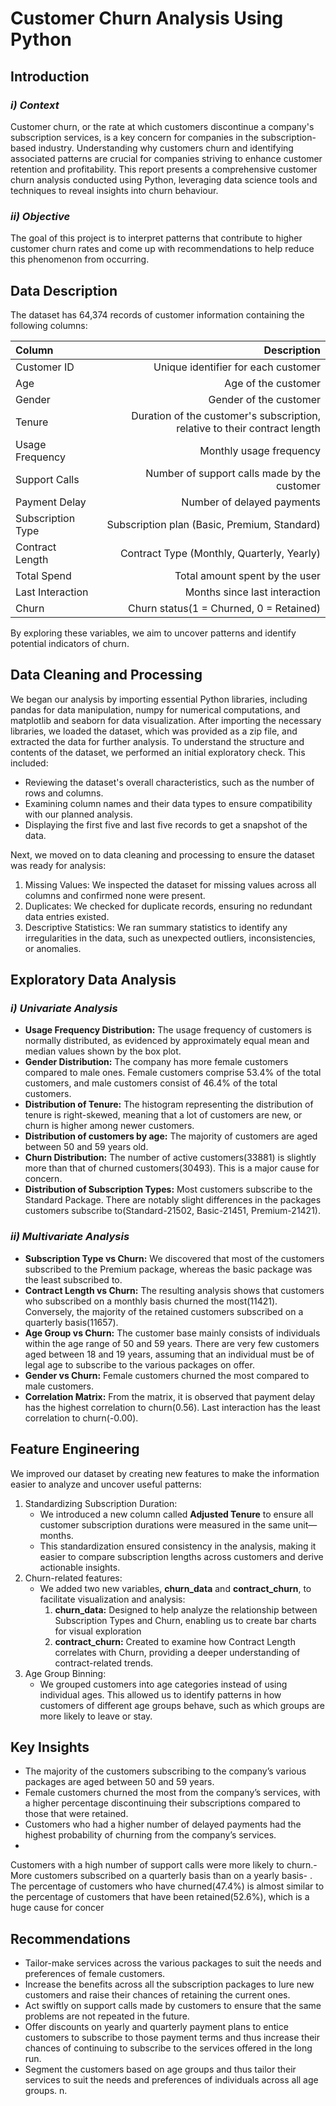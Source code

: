 # **Customer Churn Analysis Using Python**


## **Introduction**


### *i) Context*
Customer churn, or the rate at which customers discontinue a company's subscription services, is a key concern for companies in the subscription-based industry. Understanding why customers churn and identifying associated patterns are crucial for companies striving to enhance customer retention and profitability. This report presents a comprehensive customer churn analysis conducted using Python, leveraging data science tools and techniques to reveal insights into churn behaviour.

### *ii) Objective*
The goal of this project is to interpret patterns that contribute to higher customer churn rates and come up with recommendations to help reduce this phenomenon from occurring.


## **Data Description**
The dataset has 64,374 records of customer information containing the following columns:

| Column                 | Description                                                                |
| :-----                 | -----:                                                                     |
| Customer ID            | Unique identifier for each customer                                        |
| Age                    | Age of the customer                                                        |
| Gender                 | Gender of the customer                                                     |
| Tenure                 | Duration of the customer's subscription, relative to their contract length |
| Usage Frequency        | Monthly usage frequency                                                    |
| Support Calls          | Number of support calls made by the customer                               |
| Payment Delay          | Number of delayed payments                                                 |
| Subscription Type      | Subscription plan (Basic, Premium, Standard)                               |
| Contract Length        | Contract Type (Monthly, Quarterly, Yearly)                                 |
| Total Spend            | Total amount spent by the user                                             |
| Last Interaction       | Months since last interaction                                              |
| Churn                  | Churn status(1 = Churned, 0 = Retained)                                    |

By exploring these variables, we aim to uncover patterns and identify potential indicators of churn.


## **Data Cleaning and Processing**
We began our analysis by importing essential Python libraries, including pandas for data manipulation, numpy for numerical computations, and matplotlib and seaborn for data visualization. After importing the necessary libraries, we loaded the dataset, which was provided as a zip file, and extracted the data for further analysis.
To understand the structure and contents of the dataset, we performed an initial exploratory check. This included:
- Reviewing the dataset's overall characteristics, such as the number of rows and columns.
- Examining column names and their data types to ensure compatibility with our planned analysis.
- Displaying the first five and last five records to get a snapshot of the data.

Next, we moved on to data cleaning and processing to ensure the dataset was ready for analysis:
1. Missing Values: We inspected the dataset for missing values across all columns and confirmed none were present.
2. Duplicates: We checked for duplicate records, ensuring no redundant data entries existed.
3. Descriptive Statistics: We ran summary statistics to identify any irregularities in the data, such as unexpected outliers, inconsistencies, or anomalies.


## **Exploratory Data Analysis**

### *i) Univariate Analysis*
- **Usage Frequency Distribution:**  The usage frequency of customers is normally distributed, as evidenced by approximately equal mean and median values shown by the box plot.
- **Gender Distribution:** The company has more female customers compared to male ones. Female customers comprise 53.4% of the total customers, and male customers consist of 46.4% of the total customers.
- **Distribution of Tenure:** The histogram representing the distribution of tenure is right-skewed, meaning that a lot of customers are new, or churn is higher among newer customers.
- **Distribution of customers by age:** The majority of customers are aged between 50 and 59 years old.
- **Churn Distribution:**  The number of active customers(33881) is slightly more than that of churned customers(30493). This is a major cause for concern.
- **Distribution of Subscription Types:** Most customers subscribe to the Standard Package. There are notably slight differences in the packages customers subscribe to(Standard-21502, Basic-21451, Premium-21421).


### *ii) Multivariate Analysis*
- **Subscription Type vs Churn:** We discovered that most of the customers subscribed to the Premium package, whereas the basic package was the least subscribed to.
- **Contract Length vs Churn:**  The resulting analysis shows that customers who subscribed on a monthly basis churned the most(11421). Conversely, the majority of the retained customers subscribed on a quarterly basis(11657).
- **Age Group vs Churn:** The customer base mainly consists of individuals within the age range of 50 and 59 years. There are very few customers aged between 18 and 19 years, assuming that an individual must be of legal age to subscribe to the various packages on offer.
- **Gender vs Churn:** Female customers churned the most compared to male customers.
- **Correlation Matrix:** From the matrix, it is observed that payment delay has the highest correlation to churn(0.56). Last interaction has the least correlation to churn(-0.00).


## Feature Engineering
We improved our dataset by creating new features to make the information easier to analyze and uncover useful patterns:
1. Standardizing Subscription Duration:
   - We introduced a new column called **Adjusted Tenure** to ensure all customer subscription durations were measured in the same unit—months.
   - This standardization ensured consistency in the analysis, making it easier to compare subscription lengths across customers and derive actionable insights.
2. Churn-related features:
   - We added two new variables, **churn_data** and **contract_churn**, to facilitate visualization and analysis:
     1. **churn_data:** Designed to help analyze the relationship between Subscription Types and Churn, enabling us to create bar charts for visual exploration
     2. **contract_churn:**  Created to examine how Contract Length correlates with Churn, providing a deeper understanding of contract-related trends.
3. Age Group Binning:
   - We grouped customers into age categories instead of using individual ages.
This allowed us to identify patterns in how customers of different age groups behave, such as which groups are more likely to leave or stay.


## **Key Insights**
- The majority of the customers subscribing to the company’s various packages are aged between 50 and 59 years.
- Female customers churned the most from the company’s services, with a higher percentage discontinuing their subscriptions compared to those that were retained.
- Customers who had a higher number of delayed payments had the highest probability of churning from the company’s services.- 
Customers with a high number of support calls were more likely to churn.- 
More customers subscribed on a quarterly basis than on a yearly basis- .
The percentage of customers who have churned(47.4%) is almost similar to the percentage of customers that have been retained(52.6%), which is a huge cause for concer

## **Recommendations**
- Tailor-make services across the various packages to suit the needs and preferences of female customers.
- Increase the benefits across all the subscription packages to lure new customers and raise their chances of retaining the current ones.
- Act swiftly on support calls made by customers to ensure that the same problems are not repeated in the future.
- Offer discounts on yearly and quarterly payment plans to entice customers to subscribe to those payment terms and thus increase their chances of continuing to subscribe to the services offered in the long run.
- Segment the customers based on age groups and thus tailor their services to suit the needs and preferences of individuals across all age groups.
n.

   
